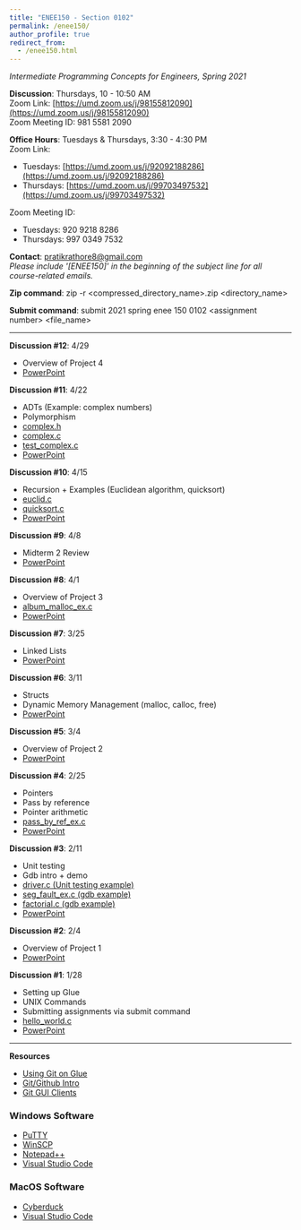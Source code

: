 ```yaml
---
title: "ENEE150 - Section 0102"
permalink: /enee150/
author_profile: true
redirect_from:
  - /enee150.html
---
```

*Intermediate Programming Concepts for Engineers, Spring 2021*

**Discussion**: Thursdays, 10 - 10:50 AM<br>
Zoom Link: [https://umd.zoom.us/j/98155812090](https://umd.zoom.us/j/98155812090)<br>
Zoom Meeting ID: 981 5581 2090

**Office Hours**: Tuesdays & Thursdays, 3:30 - 4:30 PM<br>
Zoom Link:
- Tuesdays: [https://umd.zoom.us/j/92092188286](https://umd.zoom.us/j/92092188286)
- Thursdays: [https://umd.zoom.us/j/99703497532](https://umd.zoom.us/j/99703497532)

Zoom Meeting ID:
- Tuesdays: 920 9218 8286
- Thursdays: 997 0349 7532

**Contact**: <pratikrathore8@gmail.com><br>
*Please include '[ENEE150]' in the beginning of the subject line for all course-related emails.*

**Zip command**: zip -r \<compressed_directory_name\>.zip \<directory_name\>

**Submit command**: submit 2021 spring enee 150 0102 \<assignment number\> \<file_name\>

---
**Discussion \#12**: 4/29
- Overview of Project 4
- [PowerPoint](https://pratikrathore8.github.io/files/enee150_files/enee150_discussion_12.pptx)

**Discussion \#11**: 4/22
- ADTs (Example: complex numbers)
- Polymorphism
- [complex.h](https://pratikrathore8.github.io/files/enee150_files/complex.h)
- [complex.c](https://pratikrathore8.github.io/files/enee150_files/complex.c)
- [test_complex.c](https://pratikrathore8.github.io/files/enee150_files/test_complex.c)
- [PowerPoint](https://pratikrathore8.github.io/files/enee150_files/enee150_discussion_11.pptx)

**Discussion \#10**: 4/15
- Recursion + Examples (Euclidean algorithm, quicksort)
- [euclid.c](https://pratikrathore8.github.io/files/enee150_files/euclid.c)
- [quicksort.c](https://pratikrathore8.github.io/files/enee150_files/quicksort.c)
- [PowerPoint](https://pratikrathore8.github.io/files/enee150_files/enee150_discussion_10.pptx)

**Discussion \#9**: 4/8
- Midterm 2 Review
- [PowerPoint](https://pratikrathore8.github.io/files/enee150_files/enee150_discussion_9.pptx)

**Discussion \#8**: 4/1
- Overview of Project 3
- [album_malloc_ex.c](https://pratikrathore8.github.io/files/enee150_files/album_malloc_ex.c)
- [PowerPoint](https://pratikrathore8.github.io/files/enee150_files/enee150_discussion_8.pptx)

**Discussion \#7**: 3/25
- Linked Lists
- [PowerPoint](https://pratikrathore8.github.io/files/enee150_files/enee150_discussion_7.pptx)

**Discussion \#6**: 3/11
- Structs
- Dynamic Memory Management (malloc, calloc, free)
- [PowerPoint](https://pratikrathore8.github.io/files/enee150_files/enee150_discussion_6.pptx)

**Discussion \#5**: 3/4
- Overview of Project 2
- [PowerPoint](https://pratikrathore8.github.io/files/enee150_files/enee150_discussion_5.pptx)

**Discussion \#4**: 2/25
- Pointers
- Pass by reference
- Pointer arithmetic
- [pass_by_ref_ex.c](https://pratikrathore8.github.io/files/enee150_files/pass_by_ref_ex.c)
- [PowerPoint](https://pratikrathore8.github.io/files/enee150_files/enee150_discussion_4.pptx)

**Discussion \#3**: 2/11
- Unit testing
- Gdb intro + demo
- [driver.c (Unit testing example)](https://pratikrathore8.github.io/files/enee150_files/driver.c)
- [seg_fault_ex.c (gdb example)](https://pratikrathore8.github.io/files/enee150_files/seg_fault_ex.c)
- [factorial.c (gdb example)](https://pratikrathore8.github.io/files/enee150_files/factorial.c)
- [PowerPoint](https://pratikrathore8.github.io/files/enee150_files/enee150_discussion_3.pptx)

**Discussion \#2**: 2/4
- Overview of Project 1
- [PowerPoint](https://pratikrathore8.github.io/files/enee150_files/enee150_discussion_2.pptx)

**Discussion \#1**: 1/28
- Setting up Glue
- UNIX Commands
- Submitting assignments via submit command
- [hello_world.c](https://pratikrathore8.github.io/files/enee150_files/hello_world.c)
- [PowerPoint](https://pratikrathore8.github.io/files/enee150_files/enee150_discussion_1.pptx)

---

**Resources**
- [Using Git on Glue](http://www.cs.umd.edu/~nelson/classes/resources/web/resources/gitTutorial.html)
- [Git/Github Intro](https://product.hubspot.com/blog/git-and-github-tutorial-for-beginners)
- [Git GUI Clients](https://git-scm.com/downloads/guis/)

### Windows Software
- [PuTTY](https://www.putty.org)
- [WinSCP](https://winscp.net/eng/index.php)
- [Notepad++](http://notepad-plus-plus.org)
- [Visual Studio Code](https://code.visualstudio.com)

### MacOS Software
- [Cyberduck](https://cyberduck.io)
- [Visual Studio Code](https://code.visualstudio.com)
